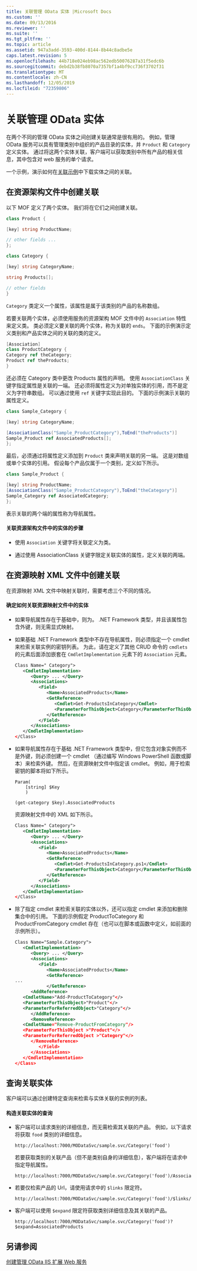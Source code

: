 ```yaml
---
title: 关联管理 OData 实体 |Microsoft Docs
ms.custom: ''
ms.date: 09/13/2016
ms.reviewer: ''
ms.suite: ''
ms.tgt_pltfrm: ''
ms.topic: article
ms.assetid: 947a3add-3593-400d-8144-8b44c8adbe5e
caps.latest.revision: 5
ms.openlocfilehash: 44b718e024eb98ac562edb50076287a31f5edc6b
ms.sourcegitcommit: debd2b38fb8070a7357bf1a4bf9cc736f3702f31
ms.translationtype: MT
ms.contentlocale: zh-CN
ms.lasthandoff: 12/05/2019
ms.locfileid: "72359806"
---
```

# <a name="associating-management-odata-entities"></a>关联管理 OData 实体

在两个不同的管理 OData 实体之间创建关联通常是很有用的。 例如，管理 OData 服务可以具有管理类别中组织的产品目录的实体，并 `Product` 和 `Category`定义实体。 通过将这两个实体关联，客户端可以获取类别中所有产品的相关信息，其中包含对 web 服务的单个请求。

一个示例，演示如何在[关联示例](https://code.msdn.microsoft.com:443/windowsdesktop/Association-sample-0f0fa87e)中下载实体之间的关联。

## <a name="creating-the-association-in-the-resource-schema-file"></a>在资源架构文件中创建关联

以下 MOF 定义了两个实体。 我们将在它们之间创建关联。

```csharp
class Product {

[key] string ProductName;

// other fields ...
};

class Category {

[key] string CategoryName;

string Products[];

// other fields
}
```

`Category` 类定义一个属性，该属性是属于该类别的产品的名称数组。

若要关联两个实体，必须使用服务的资源架构 MOF 文件中的 `Association` 特性来定义类。 类必须定义要关联的两个实体，称为关联的 `ends`。 下面的示例演示定义类别和产品实体之间的关联的类的定义。

```csharp
[Association]
class ProductCategory {
Category ref theCategory;
Product ref theProducts;
}
```

还必须在 Category 类中更改 Products 属性的声明。 使用 `AssociationClass` 关键字指定属性是关联的一端。 还必须将属性定义为对单独实体的引用，而不是定义为字符串数组。 可以通过使用 `ref` 关键字实现此目的。 下面的示例演示关联的属性定义。

```csharp
class Sample_Category {

[key] string CategoryName;

[AssociationClass("Sample_ProductCategory"),ToEnd("theProducts")]
Sample_Product ref AssociatedProducts[];
};
```

最后，必须通过将属性定义添加到 `Product` 类来声明关联的另一端。 这是对数组或单个实体的引用。 假设每个产品仅属于一个类别，定义如下所示。

```csharp
class Sample_Product {

[key] string ProductName;
[AssociationClass("Sample_ProductCategory"),ToEnd("theCategory")]
Sample_Category ref AssociatedCategory;
};
```

表示关联的两个端的属性称为导航属性。

#### <a name="steps-for-associating-entities-in-the-resource-schema-file"></a>关联资源架构文件中的实体的步骤

- 使用 `Association` 关键字将关联定义为类。

- 通过使用 AssociationClass 关键字限定关联实体的属性，定义关联的两端。

## <a name="creating-the-association-in-the-resource-mapping-xml-file"></a>在资源映射 XML 文件中创建关联

在资源映射 XML 文件中映射关联时，需要考虑三个不同的情况。

#### <a name="determining-how-to-associate-entities-in-the-resource-mapping-file"></a>确定如何关联资源映射文件中的实体

- 如果导航属性存在于基础中，则为。 .NET Framework 类型，并且该属性包含外键，则无需显式映射。

- 如果基础 .NET Framework 类型中不存在导航属性，则必须指定一个 cmdlet 来检索关联实例的密钥列表。 为此，请在定义了其他 CRUD 命令的 `cmdlets` 的元素后面添加嵌套在 `CmdletImplementation` 元素下的 `Association` 元素。

  ```xml
  Class Name=" Category">
     <CmdletImplementation>
        <Query> ... </Query>
        <Associations>
           <Field>
              <Name>AssociatedProducts</Name>
              <GetReference>
                 <Cmdlet>Get-ProductsInCategory</Cmdlet>
                 <ParameterForThisObject>Category</ParameterForThisObject>
              </GetReference>
           </Field>
        </Associations>
     </CmdletImplementation>
  </Class>
  ```

- 如果导航属性存在于基础 .NET Framework 类型中，但它包含对象实例而不是外键，则必须创建一个 cmdlet （通过编写 Windows PowerShell 函数或脚本）来检索外键。 然后，在资源映射文件中指定该 cmdlet。 例如，用于检索密钥的脚本将如下所示。

  ```
  Param(
      [string] $Key
      )

  (get-category $key).AssociatedProducts

  ```

  资源映射文件中的 XML 如下所示。

  ```xml
  Class Name=" Category">
     <CmdletImplementation>
        <Query> ... </Query>
        <Associations>
           <Field>
              <Name>AssociatedProducts</Name>
              <GetReference>
                 <Cmdlet>Get-ProductsInCategory.ps1</Cmdlet>
                 <ParameterForThisObject>Category</ParameterForThisObject>
              </GetReference>
           </Field>
        </Associations>
     </CmdletImplementation>
  </Class>
  ```

- 除了指定 cmdlet 来检索关联的实体以外，还可以指定 cmdlet 来添加和删除集合中的引用。 下面的示例假定 ProductToCategory 和 ProductFromCategory cmdlet 存在（也可以在脚本或函数中定义，如前面的示例所示）。

  ```xml
  Class Name="Sample.Category">
     <CmdletImplementation>
        <Query> ... </Query>
        <Associations>
           <Field>
              <Name>AssociatedProducts</Name>
              <GetReference>
  ...
              </GetReference>
        <AddReference>
     <CmdletName>"Add-ProductToCategory"</>
     <ParameterForThisObject>"Product"</>
     <ParameterForReferredObject>"Category"</>
        </AddReference>
        <RemoveReference>
     <CmdletName="Remove-ProductFromCategory"/>
     <ParameterForThisObject >"Product"</>
     <ParameterForReferredObject >"Category"</>
        </RemoveReference>
           </Field>
        </Associations>
     </CmdletImplementation>
  </Class>
  ```

## <a name="querying-associated-entities"></a>查询关联实体

客户端可以通过创建特定查询来检索与实体关联的实例的列表。

#### <a name="constructing-queries-for-associated-entities"></a>构造关联实体的查询

- 客户端可以请求类别的详细信息，而无需检索其关联的产品。 例如，以下请求将获取 `food` 类别的详细信息。

  ```
  http://localhost:7000/MODataSvc/sample.svc/Category('food')
  ```

  若要获取类别的关联产品（但不是类别自身的详细信息），客户端将在请求中指定导航属性。

  ```
  http://localhost:7000/MODataSvc/sample.svc/Category('food')/AssociatedProducts
  ```

- 若要仅检索产品的 Url，请使用请求中的 `$links` 限定符。

  ```
  http://localhost:7000/MODataSvc/sample.svc/Category('food')/$links/AssociatedProducts
  ```

- 客户端可以使用 `$expand` 限定符获取类别详细信息及其关联的产品。

  ```
  http://localhost:7000/MODataSvc/sample.svc/Category('food')?$expand=AssociatedProducts
  ```

## <a name="see-also"></a>另请参阅

[创建管理 OData IIS 扩展 Web 服务](./creating-a-management-odata-web-service.md)